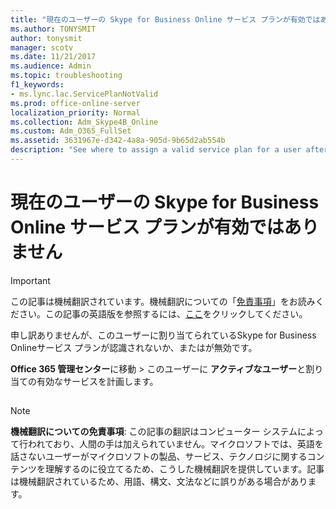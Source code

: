 ```yaml
---
title: "現在のユーザーの Skype for Business Online サービス プランが有効ではありません"
ms.author: TONYSMIT
author: tonysmit
manager: scotv
ms.date: 11/21/2017
ms.audience: Admin
ms.topic: troubleshooting
f1_keywords:
- ms.lync.lac.ServicePlanNotValid
ms.prod: office-online-server
localization_priority: Normal
ms.collection: Adm_Skype4B_Online
ms.custom: Adm_O365_FullSet
ms.assetid: 3631967e-d342-4a8a-905d-9b65d2ab554b
description: "See where to assign a valid service plan for a user after a Skype for Business Online service plan isn't valid error. "
---
```


# 現在のユーザーの Skype for Business Online サービス プランが有効ではありません

> [!IMPORTANT]
> この記事は機械翻訳されています。機械翻訳についての「[免責事項](3631967e-d342-4a8a-905d-9b65d2ab554b.md#MT_Footer)」をお読みください。この記事の英語版を参照するには、[ここ](https://support.office.com/en-us/article/3631967e-d342-4a8a-905d-9b65d2ab554b)をクリックしてください。 
  
申し訳ありませんが、このユーザーに割り当てられているSkype for Business Onlineサービス プランが認識されないか、またはが無効です。
  
 **Office 365 管理センター**に移動 > このユーザーに **アクティブなユーザー**と割り当ての有効なサービスを計画します。
  
## 
<a name="MT_Footer"> </a>

> [!NOTE]
> **機械翻訳についての免責事項**: この記事の翻訳はコンピューター システムによって行われており、人間の手は加えられていません。マイクロソフトでは、英語を話さないユーザーがマイクロソフトの製品、サービス、テクノロジに関するコンテンツを理解するのに役立てるため、こうした機械翻訳を提供しています。記事は機械翻訳されているため、用語、構文、文法などに誤りがある場合があります。 
  

